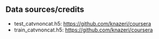 ## Data sources/credits
- test_catvnoncat.h5: https://github.com/knazeri/coursera
- train_catvnoncat.h5: https://github.com/knazeri/coursera